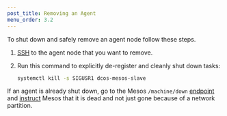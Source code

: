 ```yaml
---
post_title: Removing an Agent
menu_order: 3.2
---
```


To shut down and safely remove an agent node follow these steps.

1.  [SSH](/docs/1.8/administration/access-node/sshcluster/) to the agent node that you want to remove.
1.  Run this command to explicitly de-register and cleanly shut down tasks:

    ```bash
    systemctl kill -s SIGUSR1 dcos-mesos-slave
    ```

If an agent is already shut down, go to the Mesos `/machine/down` [endpoint](http://mesos.apache.org/documentation/latest/endpoints/master/machine/down/) and [instruct](https://github.com/apache/mesos/blob/master/docs/maintenance.md#starting-maintenance) Mesos that it is dead and not just gone because of a network partition.



